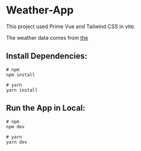 # Weather-App

This project used Prime Vue and Tailwind CSS in vite.

The weather data comes from [the ](https://openweathermap.org/)

## **Install Dependencies:**

```
# npm
npm install

# yarn
yarn install
```

## **Run the App in Local:**
```
# npm
npm dev

# yarn
yarn dev
```
